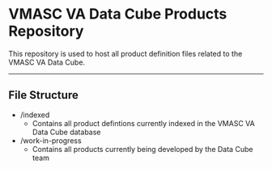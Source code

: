 # VMASC VA Data Cube Products Repository
This repository is used to host all product definition files related to the VMASC VA Data Cube. 

---

## File Structure 

- /indexed
  - Contains all product defintions currently indexed in the VMASC VA Data Cube database
- /work-in-progress
  - Contains all products currently being developed by the Data Cube team